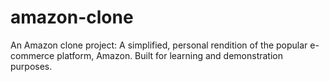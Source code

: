 # amazon-clone
An Amazon clone project: A simplified, personal rendition of the popular e-commerce platform, Amazon. Built for learning and demonstration purposes.
